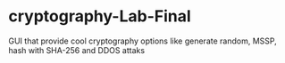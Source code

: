 # cryptography-Lab-Final
GUI that provide cool cryptography options like generate random, MSSP, hash with SHA-256 and DDOS attaks
